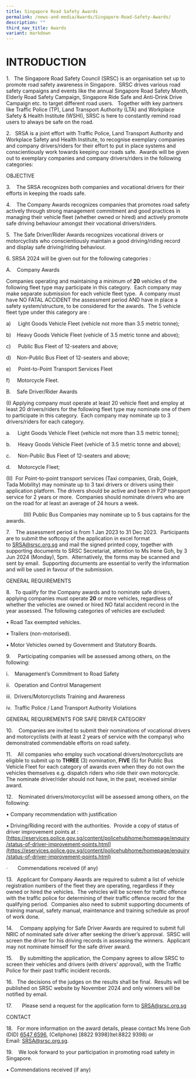 ```yaml
---
title: Singapore Road Safety Awards
permalink: /news-and-media/Awards/Singapore-Road-Safety-Awards/
description: ""
third_nav_title: Awards
variant: markdown
---
```

# **INTRODUCTION**

1\.   The Singapore Road Safety Council (SRSC) is an organisation set up to promote road safety awareness in Singapore.  SRSC drives various road safety campaigns and events like the annual Singapore Road Safety Month, Elderly Road Safety Campaign, Singapore Ride Safe and Anti-Drink Drive Campaign etc. to target different road users.   Together with key partners like Traffic Police (TP), Land Transport Authority (LTA) and Workplace Safety & Health Institute (WSHI), SRSC is here to constantly remind road users to always be safe on the road.

2\.   SRSA is a joint effort with Traffic Police, Land Transport Authority and Workplace Safety and Health Institute, to recognise exemplary companies and company drivers/riders for their effort to put in place systems and conscientiously work towards keeping our roads safe.  Awards will be given out to exemplary companies and company drivers/riders in the following categories:

OBJECTIVE

3\.    The SRSA recognizes both companies and vocational drivers for their efforts in keeping the roads safe.

4\.    The Company Awards recognizes companies that promotes road safety actively through strong management commitment and good practices in managing their vehicle fleet (whether owned or hired) and actively promote safe driving behaviour amongst their vocational drivers/riders.

5\.  The Safe Driver/Rider Awards recognizes vocational drivers or motorcyclists who conscientiously maintain a good driving/riding record and display safe driving/riding behaviour.

6\. SRSA 2024 will be given out for the following categories :

A.    Company Awards

Companies operating and maintaining a minimum of **20** vehicles of the following fleet type may participate in this category.  Each company may make separate submission for each vehicle fleet type.  A company must have NO FATAL ACCIDENT the assessment period AND have in place a safety system/structure, to be considered for the awards.  The 5 vehicle fleet type under this category are :

a)     Light Goods Vehicle Fleet (vehicle not more than 3.5 metric tonne);

b)    Heavy Goods Vehicle Fleet (vehicle of 3.5 metric tonne and above);

c)     Public Bus Fleet of 12-seaters and above;

d)    Non-Public Bus Fleet of 12-seaters and above;

e)     Point-to-Point Transport Services Fleet

f)     Motorcycle Fleet.

B.    Safe Driver/Rider Awards

(I) Applying company must operate at least 20 vehicle fleet and employ at least 20 drivers/riders for the following fleet type may nominate one of them to participate in this category.  Each company may nominate up to 3 drivers/riders for each category. 

a.     Light Goods Vehicle Fleet (vehicle not more than 3.5 metric tonne);

b.     Heavy Goods Vehicle Fleet (vehicle of 3.5 metric tonne and above);

c.     Non-Public Bus Fleet of 12-seaters and above;

d.     Motorcycle Fleet;

(II)  For Point-to-point transport services (Taxi companies, Grab, Gojek, Tada Mobility) may nominate up to 3 taxi drivers or drivers using their application platform. The drivers should be active and been in P2P transport service for 2 years or more.  Companies should nominate drivers who are on the road for at least an average of 24 hours a week.

            (III) Public Bus Companies may nominate up to 5 bus captains for the awards.

7\.    The assessment period is from 1 Jan 2023 to 31 Dec 2023.  Participants are to submit the softcopy of the application in excel format to [SRSA@srsc.org.sg](mailto:SRSA@srsc.org.sg) and mail the signed printed copy, together with supporting documents to SRSC Secretariat, attention to Ms Irene Goh, by 3 Jun 2024 (Monday), 5pm.  Alternatively, the forms may be scanned and sent by email.  Supporting documents are essential to verify the information and will be used in favour of the submission.

GENERAL REQUIREMENTS

8\.   To qualify for the Company awards and to nominate safe drivers, applying companies must operate **20** or more vehicles, regardless of whether the vehicles are owned or hired NO fatal accident record in the year assessed. The following categories of vehicles are excluded:

• Road Tax exempted vehicles.

• Trailers (non-motorised).

• Motor Vehicles owned by Government and Statutory Boards.

9\.     Participating companies will be assessed among others, on the following:

i.    Management’s Commitment to Road Safety

ii.   Operation and Control Management

iii.  Drivers/Motorcyclists Training and Awareness

iv.  Traffic Police / Land Transport Authority Violations

GENERAL REQUIREMENTS FOR SAFE DRIVER CATEGORY

10\.    Companies are invited to submit their nominations of vocational drivers and motorcyclists (with at least 2 years of service with the company) who demonstrated commendable efforts on road safety.

11\.    All companies who employ such vocational drivers/motorcyclists are eligible to submit up to **THREE** (3) nomination, **FIVE** (5) for Public Bus Vehicle Fleet for each category of awards even when they do not own the vehicles themselves e.g. dispatch riders who ride their own motorcycle.  The nominate driver/rider should not have, in the past, received similar award.

12\.    Nominated drivers/motorcyclist will be assessed among others, on the following:

• Company recommendation with justification

• Driving/Riding record with the authorities.  Provide a copy of status of driver improvement points at : [https://eservices.police.gov.sg/content/policehubhome/homepage/enquiry/status-of-driver-improvement-points.html](https://eservices.police.gov.sg/content/policehubhome/homepage/enquiry/status-of-driver-improvement-points.html)

·       Commendations received (if any)

13\.   Applicant for Company Awards are required to submit a list of vehicle registration numbers of the fleet they are operating, regardless if they owned or hired the vehicles.  The vehicles will be screen for traffic offence with the traffic police for determining of their traffic offence record for the qualifying period.  Companies also need to submit supporting documents of training manual, safety manual, maintenance and training schedule as proof of work done.

14\.     Company applying for Safe Driver Awards are required to submit full NRIC of nominated safe driver after seeking the driver’s approval.  SRSC will screen the driver for his driving records in assessing the winners.  Applicant may not nominate himself for the safe driver award.

15\.     By submitting the application, the Company agrees to allow SRSC to screen their vehicles and drivers (with drivers’ approval), with the Traffic Police for their past traffic incident records.

16\.   The decisions of the judges on the results shall be final.  Results will be published on SRSC website by November 2024 and only winners will be notified by email.

17\.       Please send a request for the application form to SRSA@srsc.org.sg

CONTACT

18\.   For more information on the award details, please contact Ms Irene Goh (DID) [6547 6596](tel:65476596), (Cellphone) [8822 9398](tel:8822 9398) or Email: [SRSA@srsc.org.sg](mailto:SRSA@srsc.org.sg).

19\.    We look forward to your participation in promoting road safety in Singapore.



• Commendations received (if any)